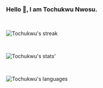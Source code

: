 ### Hello 👋, I am Tochukwu Nwosu.

<br>

<p>
    <img src="https://github-readme-streak-stats.herokuapp.com/?user=tochukwu-nwosu&theme=github_dark&date_format=M%20j%5B%2C%20Y%5D" alt="Tochukwu's streak">
</p>

<br>

<p>
    <img src="https://github-readme-stats.vercel.app/api?username=tochukwu-nwosu&count_private=true&show_icons=true&theme=github_dark&locale=en&custom_title=Tochukwu's Github Stats" alt="Tochukwu's stats'">
</p>

<br>

<p>
    <img src="https://github-readme-stats.vercel.app/api/top-langs/?username=tochukwu-nwosu&langs_count=8&theme=github_dark&layout=compact" alt="Tochukwu's languages">
</p>